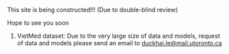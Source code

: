 This site is being constructed!!! (Due to double-blind review)

Hope to see you soon 

1. VietMed dataset: Due to the very large size of data and models, request of data and models please send an email to duckhai.le@mail.utoronto.ca
